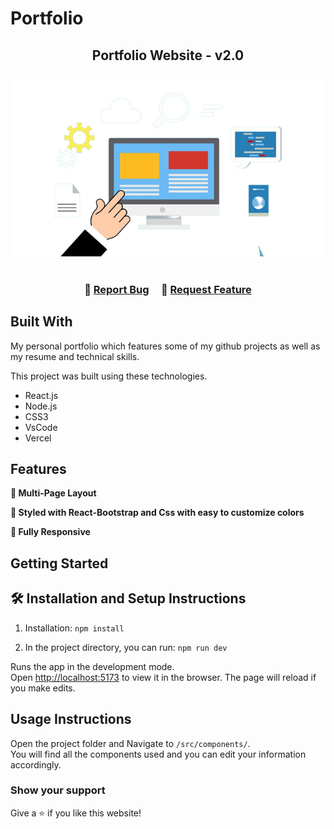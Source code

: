# Portfolio
<h2 align="center">
  Portfolio Website - v2.0<br/>
  <a href="https://moirivilla.vercel.app/" target="_blank"></a>
</h2>
<div align="center">
  <img  src="/src/Assets/logo.png" />
</div>

<br/>



<h3 align="center">
    🔹
    <a href="https://github.com/moirivilla/Portfolio">Report Bug</a> &nbsp; &nbsp;
    🔹
    <a href="https://github.com/moirivilla/Portfolio">Request Feature</a>
</h3>


## Built With

My personal portfolio <a href="https://moirivilla.vercel.app/" target="_blank"></a> which features some of my github projects as well as my resume and technical skills.<br/>

This project was built using these technologies.

- React.js
- Node.js
- CSS3
- VsCode
- Vercel

## Features

**📖 Multi-Page Layout**

**🎨 Styled with React-Bootstrap and Css with easy to customize colors**

**📱 Fully Responsive**

## Getting Started



## 🛠 Installation and Setup Instructions

1. Installation: `npm install`

2. In the project directory, you can run: `npm run dev`

Runs the app in the development mode.\
Open [http://localhost:5173](http://localhost:5173) to view it in the browser.
The page will reload if you make edits.

## Usage Instructions

Open the project folder and Navigate to `/src/components/`. <br/>
You will find all the components used and you can edit your information accordingly.

### Show your support

Give a ⭐ if you like this website!
